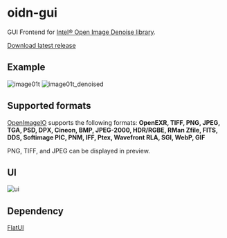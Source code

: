 # oidn-gui
 GUI Frontend for [Intel® Open Image Denoise library](https://openimagedenoise.github.io/).
 
[Download latest release](https://github.com/chr-9/oidn-gui/releases/latest)


## Example
![image01t](https://raw.githubusercontent.com/chr-9/oidn-gui/master/doc/01t.png)
![image01t_denoised](https://raw.githubusercontent.com/chr-9/oidn-gui/master/doc/01t_denoised.png)
<!-- ![image01](https://raw.githubusercontent.com/chr-9/oidn-gui/master/doc/01.png) -->
<!-- ![image01_denoised](https://raw.githubusercontent.com/chr-9/oidn-gui/master/doc/01_denoised.png) -->

## Supported formats
[OpenImageIO](https://sites.google.com/site/openimageio/home) supports the following formats: 
**OpenEXR, TIFF, PNG, JPEG, TGA, PSD, DPX, Cineon, BMP, JPEG-2000, HDR/RGBE, RMan Zfile, FITS, DDS, Softimage PIC, PNM, IFF, Ptex, Wavefront RLA, SGI, WebP, GIF**


PNG, TIFF, and JPEG can be displayed in preview.


## UI
![ui](https://raw.githubusercontent.com/chr-9/oidn-gui/master/doc/ui.png)

## Dependency
[FlatUI](https://github.com/saneki-discontinued/FlatUI)

